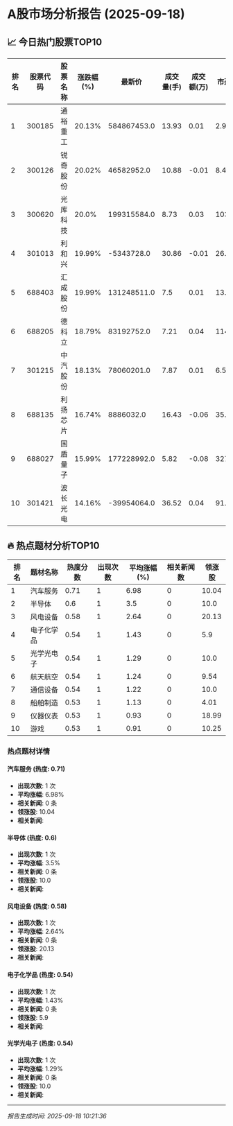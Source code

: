 # A股市场分析报告 (2025-09-18)

## 📈 今日热门股票TOP10

| 排名 | 股票代码 | 股票名称 | 涨跌幅(%) | 最新价 | 成交量(手) | 成交额(万) | 市盈率 | 市值(亿) |
|------|----------|----------|-----------|--------|------------|------------|--------|----------|
| 1 | 300185 | 通裕重工 | 20.13% | 584867453.0 | 13.93 | 0.01 | 2.98 | 0.00 |
| 2 | 300126 | 锐奇股份 | 20.02% | 46582952.0 | 10.88 | -0.01 | 8.4 | -0.00 |
| 3 | 300620 | 光库科技 | 20.0% | 199315584.0 | 8.73 | 0.03 | 103.61 | 0.00 |
| 4 | 301013 | 利和兴 | 19.99% | -5343728.0 | 30.86 | -0.01 | 26.79 | -0.00 |
| 5 | 688403 | 汇成股份 | 19.99% | 131248511.0 | 7.5 | 0.01 | 13.5 | 0.00 |
| 6 | 688205 | 德科立 | 18.79% | 83192752.0 | 7.21 | 0.04 | 114.0 | -0.00 |
| 7 | 301215 | 中汽股份 | 18.13% | 78060201.0 | 7.87 | 0.01 | 6.58 | 0.00 |
| 8 | 688135 | 利扬芯片 | 16.74% | 8886032.0 | 16.43 | -0.06 | 35.91 | 0.00 |
| 9 | 688027 | 国盾量子 | 15.99% | 177228992.0 | 5.82 | -0.08 | 327.85 | 0.00 |
| 10 | 301421 | 波长光电 | 14.16% | -39954064.0 | 36.52 | 0.04 | 91.01 | -0.00 |

## 🔥 热点题材分析TOP10

| 排名 | 题材名称 | 热度分数 | 出现次数 | 平均涨幅(%) | 相关新闻数 | 领涨股 |
|------|----------|----------|----------|-------------|------------|--------|
| 1 | 汽车服务 | 0.71 | 1 | 6.98 | 0 | 10.04 |
| 2 | 半导体 | 0.6 | 1 | 3.5 | 0 | 10.0 |
| 3 | 风电设备 | 0.58 | 1 | 2.64 | 0 | 20.13 |
| 4 | 电子化学品 | 0.54 | 1 | 1.43 | 0 | 5.9 |
| 5 | 光学光电子 | 0.54 | 1 | 1.29 | 0 | 10.0 |
| 6 | 航天航空 | 0.54 | 1 | 1.24 | 0 | 9.54 |
| 7 | 通信设备 | 0.54 | 1 | 1.22 | 0 | 10.0 |
| 8 | 船舶制造 | 0.53 | 1 | 1.13 | 0 | 4.01 |
| 9 | 仪器仪表 | 0.53 | 1 | 0.93 | 0 | 18.99 |
| 10 | 游戏 | 0.53 | 1 | 0.91 | 0 | 10.25 |

### 热点题材详情


#### 汽车服务 (热度: 0.71)
- **出现次数**: 1 次
- **平均涨幅**: 6.98%
- **相关新闻**: 0 条
- **领涨股**: 10.04
- **相关新闻**:

#### 半导体 (热度: 0.6)
- **出现次数**: 1 次
- **平均涨幅**: 3.5%
- **相关新闻**: 0 条
- **领涨股**: 10.0
- **相关新闻**:

#### 风电设备 (热度: 0.58)
- **出现次数**: 1 次
- **平均涨幅**: 2.64%
- **相关新闻**: 0 条
- **领涨股**: 20.13
- **相关新闻**:

#### 电子化学品 (热度: 0.54)
- **出现次数**: 1 次
- **平均涨幅**: 1.43%
- **相关新闻**: 0 条
- **领涨股**: 5.9
- **相关新闻**:

#### 光学光电子 (热度: 0.54)
- **出现次数**: 1 次
- **平均涨幅**: 1.29%
- **相关新闻**: 0 条
- **领涨股**: 10.0
- **相关新闻**:

---
*报告生成时间: 2025-09-18 10:21:36*
